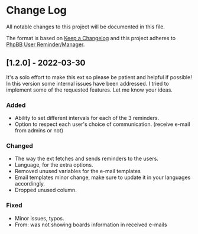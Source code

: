 
# Change Log
All notable changes to this project will be documented in this file.

The format is based on [Keep a Changelog](http://keepachangelog.com/)
and this project adheres to [PhpBB User Reminder/Manager](https://www.phpbb.com/customise/db/extension/phpbb_inactive_user_manager_reminder/).

## [1.2.0] - 2022-03-30

It's a solo effort to make this ext so please be patient and helpful if possible!
In this version some internal issues have been addressed.
I tried to implement some of the requested features. Let me know your ideas.

### Added
- Ability to set different intervals for each of the 3 reminders.
- Option to respect each user's choice of communication. (receive e-mail from admins or not)

### Changed
- The way the ext fetches and sends reminders to the users.
- Language, for the extra options.
- Removed unused variables for the e-mail templates
- Email templates minor change, make sure to update it in your languages accordingly.
- Dropped unused column.

### Fixed
- Minor issues, typos.
- From: was not showing boards information in received e-mails
